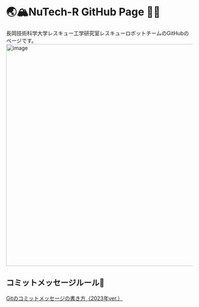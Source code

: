 # 🌏🏔️NuTech-R GitHub Page 🤖🔥
長岡技術科学大学レスキュー工学研究室レスキューロボットチームのGitHubのページです。
<img src="https://github.com/user-attachments/assets/e1f7d0ab-469d-4904-970c-0ee32d7a332f" alt="image" width="600"/>

## コミットメッセージルール🌋
[Gitのコミットメッセージの書き方（2023年ver.）](https://zenn.dev/itosho/articles/git-commit-message-2023)
